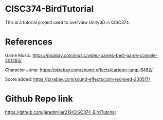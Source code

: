 # CISC374-BirdTutorial

This is a tutorial project used to overview Unity3D in CISC374.

# References

Game Music: https://pixabay.com/music/video-games-best-game-console-301284/

Character Jump: https://pixabay.com/sound-effects/cartoon-jump-6462/

Score added: https://pixabay.com/sound-effects/coin-recieved-230517/

# Github Repo link

https://github.com/jaredmiller219/CISC374-BirdTutorial
